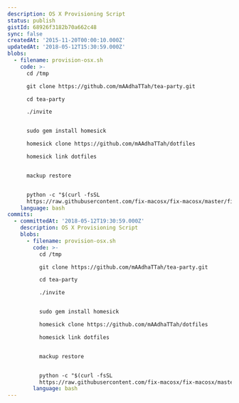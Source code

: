 ```yaml
---
description: OS X Provisioning Script
status: publish
gistId: 68926f3182b70a662c48
sync: false
createdAt: '2015-11-20T00:00:10.000Z'
updatedAt: '2018-05-12T15:30:59.000Z'
blobs:
  - filename: provision-osx.sh
    code: >-
      cd /tmp

      git clone https://github.com/mAAdhaTTah/tea-party.git

      cd tea-party

      ./invite


      sudo gem install homesick

      homesick clone https://github.com/mAAdhaTTah/dotfiles

      homesick link dotfiles


      mackup restore


      python -c "$(curl -fsSL
      https://raw.githubusercontent.com/fix-macosx/fix-macosx/master/fix-macosx.py)"
    language: bash
commits:
  - committedAt: '2018-05-12T19:30:59.000Z'
    description: OS X Provisioning Script
    blobs:
      - filename: provision-osx.sh
        code: >-
          cd /tmp

          git clone https://github.com/mAAdhaTTah/tea-party.git

          cd tea-party

          ./invite


          sudo gem install homesick

          homesick clone https://github.com/mAAdhaTTah/dotfiles

          homesick link dotfiles


          mackup restore


          python -c "$(curl -fsSL
          https://raw.githubusercontent.com/fix-macosx/fix-macosx/master/fix-macosx.py)"
        language: bash
---
```


